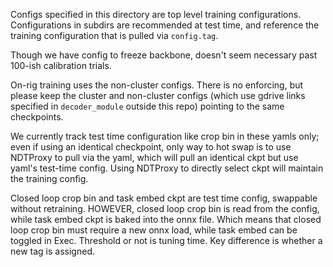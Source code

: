 Configs specified in this directory are top level training configurations. Configurations in subdirs are recommended at test time, and reference the training configuration that is pulled via `config.tag`.

Though we have config to freeze backbone, doesn't seem necessary past 100-ish calibration trials.

On-rig training uses the non-cluster configs. There is no enforcing, but please keep the cluster and non-cluster configs (which use gdrive links specified in `decoder_module` outside this repo) pointing to the same checkpoints.

We currently track test time configuration like crop bin in these yamls only; even if using an identical checkpoint, only way to hot swap is to use NDTProxy to pull via the yaml, which will pull an identical ckpt but use yaml's test-time config. Using NDTProxy to directly select ckpt will maintain the training config.

Closed loop crop bin and task embed ckpt are test time config, swappable without retraining. HOWEVER, closed loop crop bin is read from the config, while task embed ckpt is baked into the onnx file. Which means that closed loop crop bin must require a new onnx load, while task embed can be toggled in Exec.
Threshold or not is tuning time. Key difference is whether a new tag is assigned.